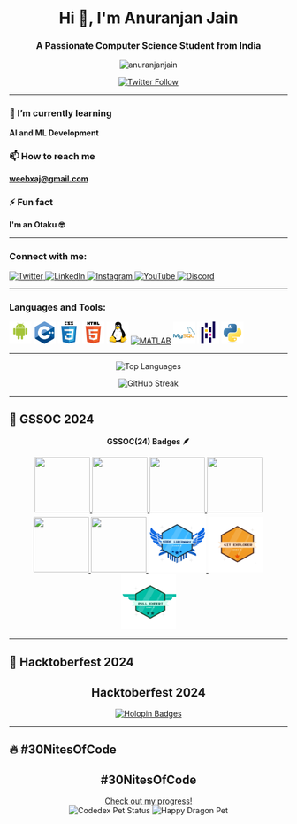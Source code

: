 <h1 align="center">Hi 👋, I'm Anuranjan Jain</h1>
<h3 align="center">A Passionate Computer Science Student from India</h3>

<p align="center">
  <img src="https://komarev.com/ghpvc/?username=anuranjanjain&label=Profile%20views&color=0e75b6&style=flat" alt="anuranjanjain" />
</p>

<p align="center">
  <a href="https://twitter.com/jainanuranjan" target="_blank">
    <img src="https://img.shields.io/twitter/follow/jainanuranjan?logo=twitter&style=for-the-badge" alt="Twitter Follow" />
  </a>
</p>

---

### 🌱 I’m currently learning
**AI and ML Development**

### 📫 How to reach me
**weebxaj@gmail.com**

### ⚡ Fun fact
**I'm an Otaku 🤓**

---

<h3 align="left">Connect with me:</h3>
<p align="left">
  <a href="https://twitter.com/anuranjanjain1" target="_blank">
    <img src="https://raw.githubusercontent.com/rahuldkjain/github-profile-readme-generator/master/src/images/icons/Social/twitter.svg" alt="Twitter" height="30" width="40" />
  </a>
  <a href="https://linkedin.com/in/anuranjanjain" target="_blank">
    <img src="https://raw.githubusercontent.com/rahuldkjain/github-profile-readme-generator/master/src/images/icons/Social/linked-in-alt.svg" alt="LinkedIn" height="30" width="40" />
  </a>
  <a href="https://instagram.com/theanuranjanjain" target="_blank">
    <img src="https://raw.githubusercontent.com/rahuldkjain/github-profile-readme-generator/master/src/images/icons/Social/instagram.svg" alt="Instagram" height="30" width="40" />
  </a>
  <a href="https://www.youtube.com/c/devilxaj" target="_blank">
    <img src="https://raw.githubusercontent.com/rahuldkjain/github-profile-readme-generator/master/src/images/icons/Social/youtube.svg" alt="YouTube" height="30" width="40" />
  </a>
  <a href="https://discord.gg/afiveleafclover" target="_blank">
    <img src="https://raw.githubusercontent.com/rahuldkjain/github-profile-readme-generator/master/src/images/icons/Social/discord.svg" alt="Discord" height="30" width="40" />
  </a>
</p>

---

<h3 align="left">Languages and Tools:</h3>
<p align="left">
  <a href="https://developer.android.com" target="_blank"><img src="https://raw.githubusercontent.com/devicons/devicon/master/icons/android/android-original-wordmark.svg" alt="Android" width="40" height="40" /></a>
  <a href="https://www.w3schools.com/cpp/" target="_blank"><img src="https://raw.githubusercontent.com/devicons/devicon/master/icons/cplusplus/cplusplus-original.svg" alt="C++" width="40" height="40" /></a>
  <a href="https://www.w3schools.com/css/" target="_blank"><img src="https://raw.githubusercontent.com/devicons/devicon/master/icons/css3/css3-original-wordmark.svg" alt="CSS3" width="40" height="40" /></a>
  <a href="https://www.w3.org/html/" target="_blank"><img src="https://raw.githubusercontent.com/devicons/devicon/master/icons/html5/html5-original-wordmark.svg" alt="HTML5" width="40" height="40" /></a>
  <a href="https://www.linux.org/" target="_blank"><img src="https://raw.githubusercontent.com/devicons/devicon/master/icons/linux/linux-original.svg" alt="Linux" width="40" height="40" /></a>
  <a href="https://www.mathworks.com/" target="_blank"><img src="https://upload.wikimedia.org/wikipedia/commons/2/21/Matlab_Logo.png" alt="MATLAB" width="40" height="40" /></a>
  <a href="https://www.mysql.com/" target="_blank"><img src="https://raw.githubusercontent.com/devicons/devicon/master/icons/mysql/mysql-original-wordmark.svg" alt="MySQL" width="40" height="40" /></a>
  <a href="https://pandas.pydata.org/" target="_blank"><img src="https://raw.githubusercontent.com/devicons/devicon/2ae2a900d2f041da66e950e4d48052658d850630/icons/pandas/pandas-original.svg" alt="Pandas" width="40" height="40" /></a>
  <a href="https://www.python.org" target="_blank"><img src="https://raw.githubusercontent.com/devicons/devicon/master/icons/python/python-original.svg" alt="Python" width="40" height="40" /></a>
</p>

---

<p align="center">
  <img src="https://github-readme-stats.vercel.app/api/top-langs?username=anuranjanjain&show_icons=true&locale=en&layout=compact" alt="Top Languages" />
</p>

<p align="center">
  <img src="https://github-readme-streak-stats.herokuapp.com/?user=anuranjanjain" alt="GitHub Streak" />
</p>

---

## 🌸 GSSOC 2024

<p align="center"><b>GSSOC(24) Badges 🪶</b></p>
<p align="center">
  <a href="https://gssoc.girlscript.tech/leaderboard">
    <img src="https://raw.githubusercontent.com/GSSoC24/Postman-Challenge/main/docs/assets/Postman%20White.png" width="100" height="100" />
    <img src="https://raw.githubusercontent.com/GSSoC24/Postman-Challenge/main/docs/assets/1.png" width="100" height="100" />
    <img src="https://raw.githubusercontent.com/GSSoC24/Postman-Challenge/main/docs/assets/2.png" width="100" height="100" />
    <img src="https://raw.githubusercontent.com/GSSoC24/Postman-Challenge/main/docs/assets/3.png" width="100" height="100" />
    <img src="https://raw.githubusercontent.com/GSSoC24/Postman-Challenge/main/docs/assets/4.png" width="100" height="100" />
    <img src="https://raw.githubusercontent.com/GSSoC24/Postman-Challenge/main/docs/assets/5.png" width="100" height="100" />
    <img src="https://raw.githubusercontent.com/GSSoC24/Contributor/refs/heads/main/assets/Code%20Luminary.png" width="105" height="105" />
    <img src="https://raw.githubusercontent.com/GSSoC24/Contributor/refs/heads/main/assets/Git%20Explorer.png" width="100" height="100" />
    <img src="https://raw.githubusercontent.com/GSSoC24/Contributor/refs/heads/main/assets/Pull%20Expert.png" width="100" height="100" />
  </a>
</p>

---

## 🎃 Hacktoberfest 2024

<h2 align="center">Hacktoberfest 2024</h2>

<p align="center">
  <a href="https://holopin.io/@anuranjanjain">
    <img src="https://holopin.me/anuranjanjain" alt="Holopin Badges" />
  </a>
</p>

---

## 🔥 #30NitesOfCode

<h2 align="center">#30NitesOfCode</h2>
<p align="center">
  <a href="https://www.codedex.io/@Anuranjanjain/30-nites-of-code">Check out my progress!</a><br>
  <img src="https://www.codedex.io/api/petStatus?user=Anuranjanjain" alt="Codedex Pet Status" />
  <img src="https://www.codedex.io/images/code-nights/evolved-happy-dragon.gif" alt="Happy Dragon Pet" />
</p>
